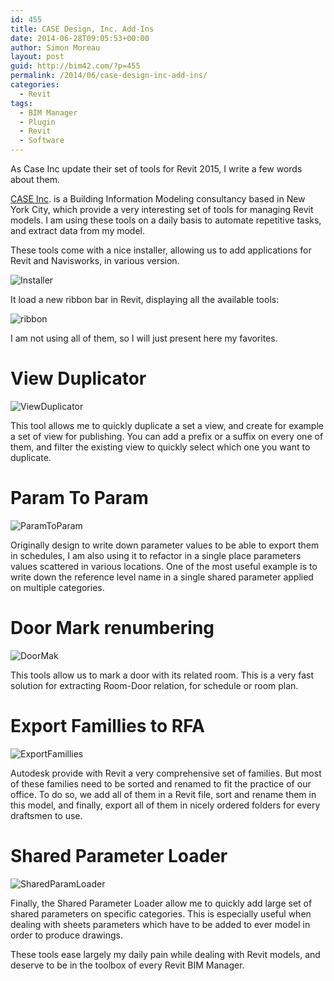 ```yaml
---
id: 455
title: CASE Design, Inc. Add-Ins
date: 2014-06-28T09:05:53+00:00
author: Simon Moreau
layout: post
guid: http://bim42.com/?p=455
permalink: /2014/06/case-design-inc-add-ins/
categories:
  - Revit
tags:
  - BIM Manager
  - Plugin
  - Revit
  - Software
---
```

As Case Inc update their set of tools for Revit 2015, I write a few words about them.

[CASE Inc](http://www.case-inc.com/). is a Building Information Modeling consultancy based in New York City, which provide a very interesting set of tools for managing Revit models. I am using these tools on a daily basis to automate repetitive tasks, and extract data from my model.

These tools come with a nice installer, allowing us to add applications for Revit and Navisworks, in various version.

![Installer](/assets/2014/06/Installer.png)

It load a new ribbon bar in Revit, displaying all the available tools:

![ribbon](/assets/2014/06/ribbon.png)

I am not using all of them, so I will just present here my favorites.

# View Duplicator

![ViewDuplicator](/assets/2014/06/ViewDuplicator.png)

This tool allows me to quickly duplicate a set a view, and create for example a set of view for publishing. You can add a prefix or a suffix on every one of them, and filter the existing view to quickly select which one you want to duplicate.

# Param To Param

![ParamToParam](/assets/2014/06/ParamToParam.png)

Originally design to write down parameter values to be able to export them in schedules, I am also using it to refactor in a single place parameters values scattered in various locations. One of the most useful example is to write down the reference level name in a single shared parameter applied on multiple categories.

# Door Mark renumbering

![DoorMak](/assets/2014/06/DoorMak.png)

This tools allow us to mark a door with its related room. This is a very fast solution for extracting Room-Door relation, for schedule or room plan.

# Export Famillies to RFA

![ExportFamillies](/assets/2014/06/ExportFamillies.png)

Autodesk provide with Revit a very comprehensive set of families. But most of these families need to be sorted and renamed to fit the practice of our office. To do so, we add all of them in a Revit file, sort and rename them in this model, and finally, export all of them in nicely ordered folders for every draftsmen to use.

# Shared Parameter Loader

![SharedParamLoader](/assets/2014/06/SharedParamLoader.png)

Finally, the Shared Parameter Loader allow me to quickly add large set of shared parameters on specific categories. This is especially useful when dealing with sheets parameters which have to be added to ever model in order to produce drawings.

These tools ease largely my daily pain while dealing with Revit models, and deserve to be in the toolbox of every Revit BIM Manager.